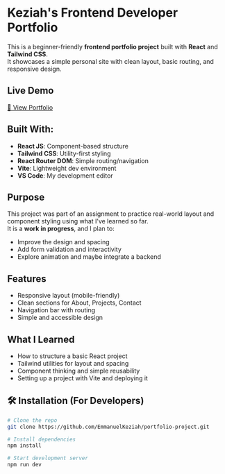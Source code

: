 #  Keziah's Frontend Developer Portfolio

This is a beginner-friendly **frontend portfolio project** built with **React** and **Tailwind CSS**.  
It showcases a simple personal site with clean layout, basic routing, and responsive design.

## Live Demo
[🔗 View Portfolio](https://portfolio-deployment-virid.vercel.app/)

## Built With:
- **React JS**: Component-based structure
- **Tailwind CSS**: Utility-first styling
- **React Router DOM**: Simple routing/navigation
- **Vite**: Lightweight dev environment
- **VS Code**: My development editor

## Purpose
This project was part of an assignment to practice real-world layout and component styling using what I’ve learned so far.  
It is a **work in progress**, and I plan to:
- Improve the design and spacing
- Add form validation and interactivity
- Explore animation and maybe integrate a backend

## Features
- Responsive layout (mobile-friendly)
- Clean sections for About, Projects, Contact
- Navigation bar with routing
- Simple and accessible design

## What I Learned
- How to structure a basic React project
- Tailwind utilities for layout and spacing
- Component thinking and simple reusability
- Setting up a project with Vite and deploying it

## 🛠️ Installation (For Developers)
```bash
# Clone the repo
git clone https://github.com/EmmanuelKeziah/portfolio-project.git

# Install dependencies
npm install

# Start development server
npm run dev
